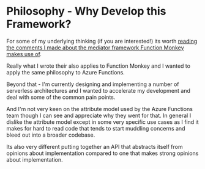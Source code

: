 # Philosophy - Why Develop this Framework?

For some of my underlying thinking (if you are interested!) its worth [reading the comments I made about the mediator framework Function Monkey makes use of](https://commanding.azurefromthetrenches.com/guides/philosophy.html).

Really what I wrote their also applies to Function Monkey and I wanted to apply the same philosophy to Azure Functions. 

Beyond that - I'm currently designing and implementing a number of serverless architectures and I wanted to accelerate my development and deal with some of the common pain points.

And I'm not very keen on the attribute model used by the Azure Functions team though I can see and appreciate why they went for that. In general I dislike the attribute model except in some very specific use cases as I find it makes for hard to read code that tends to start muddling concerns and bleed out into a broader codebase.

Its also very different putting together an API that abstracts itself from opinions about implementation compared to one that makes strong opinions about implementation.